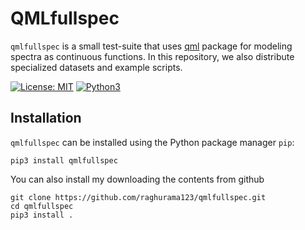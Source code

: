 # QMLfullspec

`qmlfullspec` is a small test-suite that uses [qml](https://www.qmlcode.org/) package for modeling spectra as continuous functions. In this repository, we also distribute specialized datasets and example scripts.

[![License: MIT](https://img.shields.io/badge/License-MIT-yellow.svg)](https://opensource.org/licenses/MIT)
[![Python3](https://img.shields.io/badge/Language-Python3-red.svg)](https://www.python.org/download/releases/3.0/)

## Installation

`qmlfullspec` can be installed using the Python package manager `pip`:

```
pip3 install qmlfullspec
```

You can also install my downloading the contents from github

```
git clone https://github.com/raghurama123/qmlfullspec.git
cd qmlfullspec
pip3 install .
```
